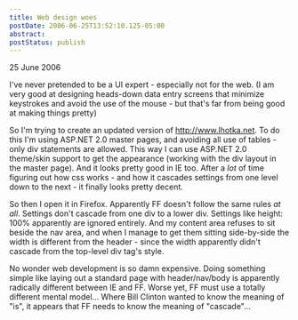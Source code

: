 ```yaml
---
title: Web design woes
postDate: 2006-06-25T13:52:10.125-05:00
abstract: 
postStatus: publish
---
```

25 June 2006

I've never pretended to be a UI expert - especially not for the web. (I am very good at designing heads-down data entry screens that minimize keystrokes and avoid the use of the mouse - but that's far from being good at making things pretty)

So I'm trying to create an updated version of http://www.lhotka.net. To do this I'm using ASP.NET 2.0 master pages, and avoiding all use of tables - only div statements are allowed. This way I can use ASP.NET 2.0 theme/skin support to get the appearance (working with the div layout in the master page). And it looks pretty good in IE too. After a *lot* of time figuring out how css works - and how it cascades settings from one level down to the next - it finally looks pretty decent.

So then I open it in Firefox. Apparently FF doesn't follow the same rules *at all*. Settings don't cascade from one div to a lower div. Settings like height: 100% apparently are ignored entirely. And my content area refuses to sit beside the nav area, and when I manage to get them sitting side-by-side the width is different from the header - since the width apparently didn't cascade from the top-level div tag's style.

No wonder web development is so damn expensive. Doing something simple like laying out a standard page with header/nav/body is apparently radically different between IE and FF. Worse yet, FF must use a totally different mental model... Where Bill Clinton wanted to know the meaning of "is", it appears that FF needs to know the meaning of "cascade"...
